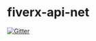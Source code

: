 # fiverx-api-net

[![Gitter](https://badges.gitter.im/Join%20Chat.svg)](https://gitter.im/fiverx/fiverx-api-net?utm_source=badge&utm_medium=badge&utm_campaign=pr-badge&utm_content=badge)